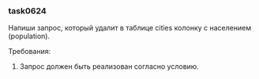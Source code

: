 
### task0624

Напиши запрос, который удалит в таблице cities колонку с населением (population).


Требования:
1.	Запрос должен быть реализован согласно условию.


